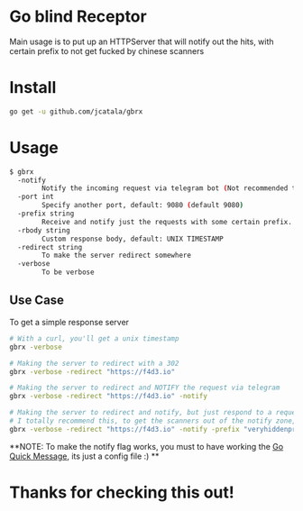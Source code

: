 # Go blind Receptor

Main usage is to put up an HTTPServer that will notify out the hits, with certain prefix to not get fucked by chinese scanners

# Install

```bash
go get -u github.com/jcatala/gbrx
```

# Usage

```bash
$ gbrx
  -notify
        Notify the incoming request via telegram bot (Not recommended to listen to root directory)
  -port int
        Specify another port, default: 9080 (default 9080)
  -prefix string
        Receive and notify just the requests with some certain prefix.
  -rbody string
        Custom response body, default: UNIX TIMESTAMP
  -redirect string
        To make the server redirect somewhere
  -verbose
        To be verbose
```


## Use Case

To get a simple response server

```bash
# With a curl, you'll get a unix timestamp
gbrx -verbose

# Making the server to redirect with a 302
gbrx -verbose -redirect "https://f4d3.io"

# Making the server to redirect and NOTIFY the request via telegram
gbrx -verbose -redirect "https://f4d3.io" -notify

# Making the server to redirect and notify, but just respond to a request having some PREFIX
# I totally recommend this, to get the scanners out of the notify zone, lol
gbrx -verbose -redirect "https://f4d3.io" -notify -prefix "veryhiddenprefix"

```



**NOTE: To make the notify flag works, you must to have working the [Go Quick Message](https://github.com/jcatala/gqm), its just a config file :) **

# Thanks for checking this out!